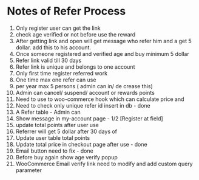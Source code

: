 # Notes of Refer Process

1. Only register user can get the link
2. check age verified or not before use the reward
3. After getting link and open will get message who refer him and a get 5 dollar. add this to his account.
4. Once someone registered and verified age and buy minimum 5 dollar 
5. Refer link valid till 30 days
6. Refer link is unique and belongs to one account
7. Only first time register referred work
8. One time max one refer can use
9. per year max 5 persons ( admin can in/ de crease this) 
10. Admin can cancel/ suspend/ account or rewards points
11. Need to use to woo-commerce hook which can calculate price and 
12. Need to check only unique refer id insert in db - done
13. A Refer table - Admin can 
14. Show message in my-account page - 1/2
[Register at field]
15. update total points after user use 
16. Referrer will get 5 dollar after 30 days of 
17. Update user table total points
18. Update total price in checkout page after use - done
19. Email button need to fix - done
20. Before buy again show age verify popup
21. WooCommerce Email verify link need to modify and add custom query parameter